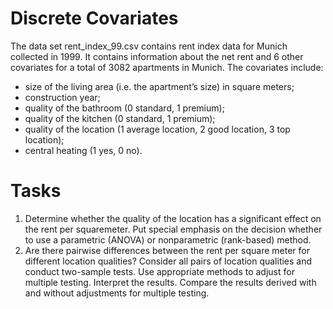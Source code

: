 # Discrete Covariates

The data set rent_index_99.csv contains rent index data for Munich collected in 1999. It contains information about the net rent and 6 other covariates for a total of 3082 apartments in Munich. The covariates include:
 * size of the living area (i.e. the apartment’s size) in square meters;
 * construction year;
 * quality of the bathroom (0 standard, 1 premium);
 * quality of the kitchen (0 standard, 1 premium);
 * quality of the location (1 average location, 2 good location, 3 top location);
 * central heating (1 yes, 0 no).

# Tasks
  1. Determine whether the quality of the location has a significant effect on the rent per squaremeter. Put special emphasis on the decision whether to use a parametric (ANOVA) or nonparametric (rank-based) method.
  2. Are there pairwise differences between the rent per square meter for different location qualities? Consider all pairs of location qualities and conduct two-sample tests. Use appropriate methods to adjust for multiple testing. Interpret the results. Compare the results derived with and without adjustments for multiple testing.
